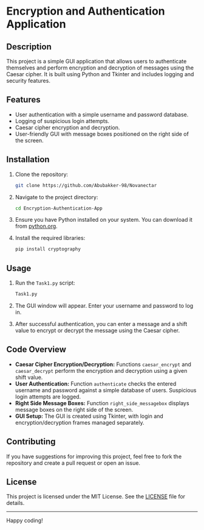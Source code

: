 # Encryption and Authentication Application

## Description
This project is a simple GUI application that allows users to authenticate themselves and perform encryption and decryption of messages using the Caesar cipher. It is built using Python and Tkinter and includes logging and security features.

## Features
- User authentication with a simple username and password database.
- Logging of suspicious login attempts.
- Caesar cipher encryption and decryption.
- User-friendly GUI with message boxes positioned on the right side of the screen.

## Installation

1. Clone the repository:
    ```bash
    git clone https://github.com/Abubakker-98/Novanectar
    ```

2. Navigate to the project directory:
    ```bash
    cd Encryption-Authentication-App
    ```

3. Ensure you have Python installed on your system. You can download it from [python.org](https://www.python.org/).

4. Install the required libraries:
    ```bash
    pip install cryptography
    ```

## Usage

1. Run the `Task1.py` script:
    ```bash
   Task1.py
    ```

2. The GUI window will appear. Enter your username and password to log in.

3. After successful authentication, you can enter a message and a shift value to encrypt or decrypt the message using the Caesar cipher.

## Code Overview

- **Caesar Cipher Encryption/Decryption:** Functions `caesar_encrypt` and `caesar_decrypt` perform the encryption and decryption using a given shift value.
- **User Authentication:** Function `authenticate` checks the entered username and password against a simple database of users. Suspicious login attempts are logged.
- **Right Side Message Boxes:** Function `right_side_messagebox` displays message boxes on the right side of the screen.
- **GUI Setup:** The GUI is created using Tkinter, with login and encryption/decryption frames managed separately.



## Contributing

If you have suggestions for improving this project, feel free to fork the repository and create a pull request or open an issue.

## License

This project is licensed under the MIT License. See the [LICENSE](LICENSE) file for details.

---

Happy coding!
